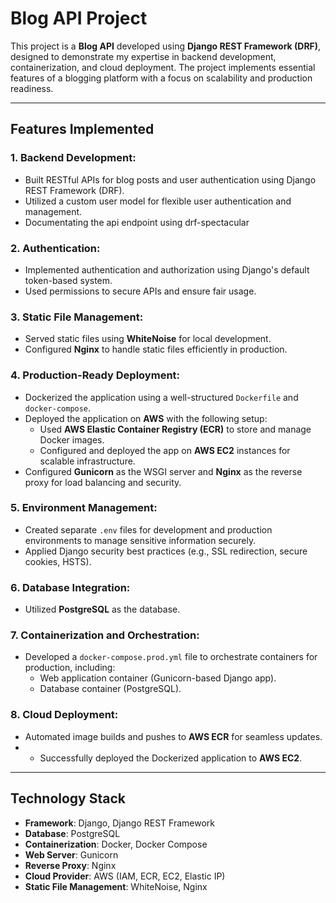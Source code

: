 # Blog API Project

This project is a **Blog API** developed using **Django REST Framework (DRF)**, designed to demonstrate my expertise in backend development, containerization, and cloud deployment. The project implements essential features of a blogging platform with a focus on scalability and production readiness.

---

## Features Implemented

### 1. Backend Development:
- Built RESTful APIs for blog posts and user authentication using Django REST Framework (DRF).
- Utilized a custom user model for flexible user authentication and management.
- Documentating the api endpoint using drf-spectacular

### 2. Authentication:
- Implemented authentication and authorization using Django's default token-based system.
- Used permissions to secure APIs and ensure fair usage.

### 3. Static File Management:
- Served static files using **WhiteNoise** for local development.
- Configured **Nginx** to handle static files efficiently in production.

### 4. Production-Ready Deployment:
- Dockerized the application using a well-structured `Dockerfile` and `docker-compose`.
- Deployed the application on **AWS** with the following setup:
  - Used **AWS Elastic Container Registry (ECR)** to store and manage Docker images.
  - Configured and deployed the app on **AWS EC2** instances for scalable infrastructure.
- Configured **Gunicorn** as the WSGI server and **Nginx** as the reverse proxy for load balancing and security.

### 5. Environment Management:
- Created separate `.env` files for development and production environments to manage sensitive information securely.
- Applied Django security best practices (e.g., SSL redirection, secure cookies, HSTS).

### 6. Database Integration:
- Utilized **PostgreSQL** as the database.

### 7. Containerization and Orchestration:
- Developed a `docker-compose.prod.yml` file to orchestrate containers for production, including:
  - Web application container (Gunicorn-based Django app).
  - Database container (PostgreSQL).

### 8. Cloud Deployment:
- Automated image builds and pushes to **AWS ECR** for seamless updates.
- - Successfully deployed the Dockerized application to **AWS EC2**.

---

## Technology Stack

- **Framework**: Django, Django REST Framework  
- **Database**: PostgreSQL  
- **Containerization**: Docker, Docker Compose  
- **Web Server**: Gunicorn  
- **Reverse Proxy**: Nginx  
- **Cloud Provider**: AWS (IAM, ECR, EC2, Elastic IP)  
- **Static File Management**: WhiteNoise, Nginx  
